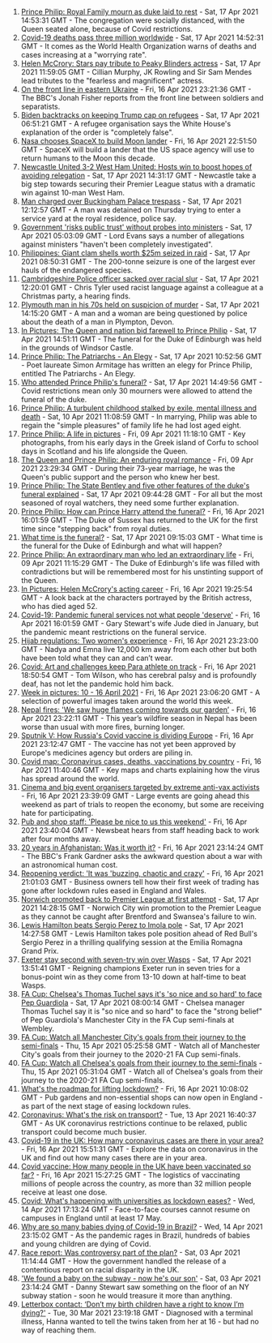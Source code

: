 1. [Prince Philip: Royal Family mourn as duke laid to rest](https://www.bbc.co.uk/news/uk-56779068) - Sat, 17 Apr 2021 14:53:31 GMT - The congregation were socially distanced, with the Queen seated alone, because of Covid restrictions.
2. [Covid-19 deaths pass three million worldwide](https://www.bbc.co.uk/news/world-56783878) - Sat, 17 Apr 2021 14:52:31 GMT - It comes as the World Health Organization warns of deaths and cases increasing at a "worrying rate".
3. [Helen McCrory: Stars pay tribute to Peaky Blinders actress](https://www.bbc.co.uk/news/entertainment-arts-56785283) - Sat, 17 Apr 2021 11:59:05 GMT - Cillian Murphy, JK Rowling and Sir Sam Mendes lead tributes to the "fearless and magnificent" actress.
4. [On the front line in eastern Ukraine](https://www.bbc.co.uk/news/world-europe-56776463) - Fri, 16 Apr 2021 23:21:36 GMT - The BBC's Jonah Fisher reports from the front line between soldiers and separatists.
5. [Biden backtracks on keeping Trump cap on refugees](https://www.bbc.co.uk/news/world-us-canada-56778721) - Sat, 17 Apr 2021 06:51:21 GMT - A refugee organisation says the White House's explanation of the order is "completely false".
6. [Nasa chooses SpaceX to build Moon lander](https://www.bbc.co.uk/news/science-environment-56781556) - Fri, 16 Apr 2021 22:51:50 GMT - SpaceX will build a lander that the US space agency will use to return humans to the Moon this decade.
7. [Newcastle United 3-2 West Ham United: Hosts win to boost hopes of avoiding relegation](https://www.bbc.co.uk/sport/football/56699181) - Sat, 17 Apr 2021 14:31:17 GMT - Newcastle take a big step towards securing their Premier League status with a dramatic win against 10-man West Ham.
8. [Man charged over Buckingham Palace trespass](https://www.bbc.co.uk/news/uk-england-london-56784417) - Sat, 17 Apr 2021 12:12:57 GMT - A man was detained on Thursday trying to enter a service yard at the royal residence, police say.
9. [Government 'risks public trust' without probes into ministers](https://www.bbc.co.uk/news/uk-politics-56763651) - Sat, 17 Apr 2021 05:03:09 GMT - Lord Evans says a number of allegations against ministers "haven't been completely investigated".
10. [Philippines: Giant clam shells worth $25m seized in raid](https://www.bbc.co.uk/news/world-asia-56784215) - Sat, 17 Apr 2021 08:50:31 GMT - The 200-tonne seizure is one of the largest ever hauls of the endangered species.
11. [Cambridgeshire Police officer sacked over racial slur](https://www.bbc.co.uk/news/uk-england-cambridgeshire-56776303) - Sat, 17 Apr 2021 12:20:01 GMT - Chris Tyler used racist language against a colleague at a Christmas party, a hearing finds.
12. [Plymouth man in his 70s held on suspicion of murder](https://www.bbc.co.uk/news/uk-england-devon-56784690) - Sat, 17 Apr 2021 14:15:20 GMT - A man and a woman are being questioned by police about the death of a man in Plympton, Devon.
13. [In Pictures: The Queen and nation bid farewell to Prince Philip](https://www.bbc.co.uk/news/in-pictures-56779000) - Sat, 17 Apr 2021 14:51:11 GMT - The funeral for the Duke of Edinburgh was held in the grounds of Windsor Castle.
14. [Prince Philip: The Patriarchs - An Elegy](https://www.bbc.co.uk/news/uk-56785412) - Sat, 17 Apr 2021 10:52:56 GMT - Poet laureate Simon Armitage has written an elegy for Prince Philip, entitled The Patriarchs - An Elegy.
15. [Who attended Prince Philip's funeral?](https://www.bbc.co.uk/news/uk-56765468) - Sat, 17 Apr 2021 14:49:56 GMT - Covid restrictions mean only 30 mourners were allowed to attend the funeral of the duke.
16. [Prince Philip: A turbulent childhood stalked by exile, mental illness and death](https://www.bbc.co.uk/news/uk-56690270) - Sat, 10 Apr 2021 11:08:59 GMT - In marrying, Philip was able to regain the "simple pleasures" of family life he had lost aged eight.
17. [Prince Philip: A life in pictures](https://www.bbc.co.uk/news/in-pictures-36417297) - Fri, 09 Apr 2021 11:18:10 GMT - Key photographs, from his early days in the Greek island of Corfu to school days in Scotland and his life alongside the Queen.
18. [The Queen and Prince Philip: An enduring royal romance](https://www.bbc.co.uk/news/uk-56252745) - Fri, 09 Apr 2021 23:29:34 GMT - During their 73-year marriage, he was the Queen's public support and the person who knew her best.
19. [Prince Philip: The State Bentley and five other features of the duke's funeral explained](https://www.bbc.co.uk/news/uk-56762822) - Sat, 17 Apr 2021 09:44:28 GMT - For all but the most seasoned of royal watchers, they need some further explanation.
20. [Prince Philip: How can Prince Harry attend the funeral?](https://www.bbc.co.uk/news/uk-56709506) - Fri, 16 Apr 2021 16:01:59 GMT - The Duke of Sussex has returned to the UK for the first time since "stepping back" from royal duties.
21. [What time is the funeral?](https://www.bbc.co.uk/news/uk-56694327) - Sat, 17 Apr 2021 09:15:03 GMT - What time is the funeral for the Duke of Edinburgh and what will happen?
22. [Prince Philip: An extraordinary man who led an extraordinary life](https://www.bbc.co.uk/news/uk-50589065) - Fri, 09 Apr 2021 11:15:29 GMT - The Duke of Edinburgh's life was filled with contradictions but will be remembered most for his unstinting support of the Queen.
23. [In Pictures: Helen McCrory's acting career](https://www.bbc.co.uk/news/entertainment-arts-56779389) - Fri, 16 Apr 2021 19:25:54 GMT - A look back at the characters portrayed by the British actress, who has died aged 52.
24. [Covid-19: Pandemic funeral services not what people 'deserve'](https://www.bbc.co.uk/news/uk-56765962) - Fri, 16 Apr 2021 16:01:59 GMT - Gary Stewart's wife Jude died in January, but the pandemic meant restrictions on the funeral service.
25. [Hijab regulations: Two women's experience](https://www.bbc.co.uk/news/world-56773815) - Fri, 16 Apr 2021 23:23:00 GMT - Nadya and Emna live 12,000 km away from each other but both have been told what they can and can’t wear.
26. [Covid: Art and challenges keep Para athlete on track](https://www.bbc.co.uk/news/uk-56773744) - Fri, 16 Apr 2021 18:50:54 GMT - Tom Wilson, who has cerebral palsy and is profoundly deaf, has not let the pandemic hold him back.
27. [Week in pictures: 10 - 16 April 2021](https://www.bbc.co.uk/news/in-pictures-56759689) - Fri, 16 Apr 2021 23:06:20 GMT - A selection of powerful images taken around the world this week.
28. [Nepal fires: 'We saw huge flames coming towards our garden’](https://www.bbc.co.uk/news/world-asia-56773816) - Fri, 16 Apr 2021 23:22:11 GMT - This year’s wildfire season in Nepal has been worse than usual with more fires, burning longer.
29. [Sputnik V: How Russia's Covid vaccine is dividing Europe](https://www.bbc.co.uk/news/world-europe-56735931) - Fri, 16 Apr 2021 23:12:47 GMT - The vaccine has not yet been approved by Europe's medicines agency but orders are piling in.
30. [Covid map: Coronavirus cases, deaths, vaccinations by country](https://www.bbc.co.uk/news/world-51235105) - Fri, 16 Apr 2021 11:40:46 GMT - Key maps and charts explaining how the virus has spread around the world.
31. [Cinema and big event organisers targeted by extreme anti-vax activists](https://www.bbc.co.uk/news/blogs-trending-56772902) - Fri, 16 Apr 2021 23:39:09 GMT - Large events are going ahead this weekend as part of trials to reopen the economy, but some are receiving hate for participating.
32. [Pub and shop staff: 'Please be nice to us this weekend'](https://www.bbc.co.uk/news/newsbeat-56775186) - Fri, 16 Apr 2021 23:40:04 GMT - Newsbeat hears from staff heading back to work after four months away.
33. [20 years in Afghanistan: Was it worth it?](https://www.bbc.co.uk/news/world-asia-56770570) - Fri, 16 Apr 2021 23:14:24 GMT - The BBC's Frank Gardner asks the awkward question about a war with an astronomical human cost.
34. [Reopening verdict: 'It was 'buzzing, chaotic and crazy'](https://www.bbc.co.uk/news/business-56760866) - Fri, 16 Apr 2021 21:01:03 GMT - Business owners tell how their first week of trading has gone after lockdown rules eased in England and Wales.
35. [Norwich promoted back to Premier League at first attempt](https://www.bbc.co.uk/sport/football/56767583) - Sat, 17 Apr 2021 14:28:15 GMT - Norwich City win promotion to the Premier League as they cannot be caught after Brentford and Swansea's failure to win.
36. [Lewis Hamilton beats Sergio Perez to Imola pole](https://www.bbc.co.uk/sport/formula1/56786503) - Sat, 17 Apr 2021 14:27:58 GMT - Lewis Hamilton takes pole position ahead of Red Bull's Sergio Perez in a thrilling qualifying session at the Emilia Romagna Grand Prix.
37. [Exeter stay second with seven-try win over Wasps](https://www.bbc.co.uk/sport/rugby-union/56761980) - Sat, 17 Apr 2021 13:51:41 GMT - Reigning champions Exeter run in seven tries for a bonus-point win as they come from 13-10 down at half-time to beat Wasps.
38. [FA Cup: Chelsea's Thomas Tuchel says it's 'so nice and so hard' to face Pep Guardiola](https://www.bbc.co.uk/sport/av/football/56784235) - Sat, 17 Apr 2021 08:00:14 GMT - Chelsea manager Thomas Tuchel say it is "so nice and so hard" to face the "strong belief" of Pep Guardiola's Manchester City in the FA Cup semi-finals at Wembley.
39. [FA Cup: Watch all Manchester City's goals from their journey to the semi-finals](https://www.bbc.co.uk/sport/av/football/56680530) - Thu, 15 Apr 2021 05:25:58 GMT - Watch all of Manchester City's goals from their journey to the 2020-21 FA Cup semi-finals.
40. [FA Cup: Watch all Chelsea's goals from their journey to the semi-finals](https://www.bbc.co.uk/sport/av/football/56691119) - Thu, 15 Apr 2021 05:31:04 GMT - Watch all of Chelsea's goals from their journey to the 2020-21 FA Cup semi-finals.
41. [What's the roadmap for lifting lockdown?](https://www.bbc.co.uk/news/explainers-52530518) - Fri, 16 Apr 2021 10:08:02 GMT - Pub gardens and non-essential shops can now open in England - as part of the next stage of easing lockdown rules.
42. [Coronavirus: What's the risk on transport?](https://www.bbc.co.uk/news/health-51736185) - Tue, 13 Apr 2021 16:40:37 GMT - As UK coronavirus restrictions continue to be relaxed, public transport could become much busier.
43. [Covid-19 in the UK: How many coronavirus cases are there in your area?](https://www.bbc.co.uk/news/uk-51768274) - Fri, 16 Apr 2021 15:51:31 GMT - Explore the data on coronavirus in the UK and find out how many cases there are in your area.
44. [Covid vaccine: How many people in the UK have been vaccinated so far?](https://www.bbc.co.uk/news/health-55274833) - Fri, 16 Apr 2021 15:27:25 GMT - The logistics of vaccinating millions of people across the country, as more than 32 million people receive at least one dose.
45. [Covid: What's happening with universities as lockdown eases?](https://www.bbc.co.uk/news/explainers-52753913) - Wed, 14 Apr 2021 17:13:24 GMT - Face-to-face courses cannot resume on campuses in England until at least 17 May.
46. [Why are so many babies dying of Covid-19 in Brazil?](https://www.bbc.co.uk/news/world-latin-america-56696907) - Wed, 14 Apr 2021 23:15:02 GMT - As the pandemic rages in Brazil, hundreds of babies and young children are dying of Covid.
47. [Race report: Was controversy part of the plan?](https://www.bbc.co.uk/news/uk-politics-56578839) - Sat, 03 Apr 2021 11:14:44 GMT - How the government handled the release of a contentious report on racial disparity in the UK.
48. ['We found a baby on the subway - now he's our son'](https://www.bbc.co.uk/news/stories-56409764) - Sat, 03 Apr 2021 23:14:24 GMT - Danny Stewart saw something on the floor of an NY subway station - soon he would treasure it more than anything.
49. [Letterbox contact: ‘Don’t my birth children have a right to know I’m dying?'](https://www.bbc.co.uk/news/stories-56576285) - Tue, 30 Mar 2021 23:19:18 GMT - Diagnosed with a terminal illness, Hanna wanted to tell the twins taken from her at 16 - but had no way of reaching them.
